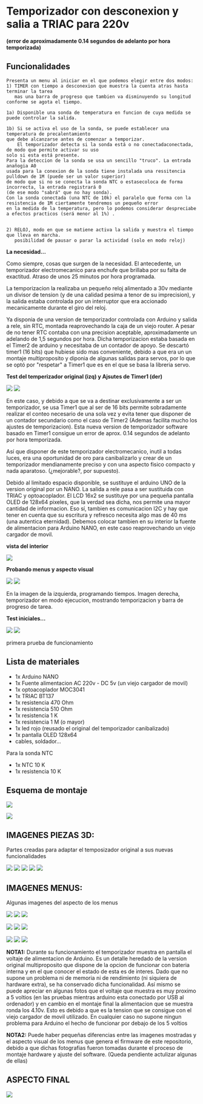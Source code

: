 # Temporizador con desconexion y salia a TRIAC para 220v
**(error de aproximadamente 0.14 segundos de adelanto por hora temporizada)**


## Funcionalidades
    Presenta un menu al iniciar en el que podemos elegir entre dos modos:
    1) TIMER con tiempo a desconexion que muestra la cuenta atras hasta terminar la tarea 
       mas una barra de progreso que tambien va disminuyendo su longitud conforme se agota el tiempo.
       
    1a) Disponible una sonda de temperatura en funcion de cuya medida se puede controlar la salida.

    1b) Si se activa el uso de la sonda, se puede establecer una temperatura de precalentamiento 
	que debe alcanzarse antes de comenzar a temporizar.
        El temporizador detecta si la sonda está o no conectadaconectada, de modo que permite activar su uso
	solo si esta está presente.
	Para la deteccion de la sonda se usa un sencillo "truco". La entrada anañogia A0 
	usada para la conexion de la sonda tiene instalada una ressitencia pulldown de 1M (puede ser un valor superior)
	de modo que si no se conecta la sonda NTC o estasecoloca de forma incorrecta, la entrada registrará 0 
	(de ese modo "sabrá" que no hay sonda).
	Con la sonda conectada (una NTC de 10k) el paralelo que forma con la resistencia de 1M ciertamente tendremos un pequeño error 
	en la medida de la temperatura, pero lo podemos considerar despreciabe a efectos practicos (será menor al 1%) .
	
	
    2) RELOJ, modo en que se matiene activa la salida y muestra el tiempo que lleva en marcha.
       posibilidad de pausar o parar la actividad (solo en modo reloj)



	
**La necesidad...**


Como siempre, cosas que surgen de la necesidad.
El antecedente, un temporizador electromecanico para enchufe que brillaba por su falta de exactitud.
Atraso de unos 25 minutos por hora programada.

La temporizacion la realizaba un pequeño reloj alimentado a 30v mediante un divisor de tension (y de una calidad pesima a tenor de su imprecision),
y la salida estaba controlada por un interruptor que era accionado mecanicamente durante el giro del reloj.

Ya disponia de una version de temporizador controlada con Arduino y salida a rele, sin RTC, montada reaprovechando la caja de un viejo router.
A pesar de no tener RTC contaba con una precision aceptable, aproximadamente un adelando de 1,5 segundos por hora. Dicha temporizacion estaba basada en el Timer2 de arduino y necesitaba de un contador de apoyo. Se descartó timer1 (16 bits) que hubiese sido mas conveniente, debido a que era un un montaje multiproposito y diponia de algunas salidas para servos, por lo que se optó por "respetar" a Timer1 que es en el que se basa la libreria servo.


**Test del temperizador original (izq) y Ajsutes de Timer1 (der)**

![](./images/test_temp_original.jpg)  ![](./images/test_timer.jpg)


En este caso, y debido a que se va a destinar exclusivamente a ser un temporizador, se usa Timer1 que al ser de 16 bits permite sobradamente realizar el conteo necesario de una sola vez y evita tener que disponer de un contador secundario como el caso de Timer2 (Ademas facilita mucho los ajustes de temporizacion).
Esta nueva version de temporizador software basado en Timer1 consigue un error de aprox. 0.14 segundos de adelanto por hora temporizada.

Así que disponer de este temporizador electromecanico, inutil a todas luces, era una oportunidad de oro para canibalizarlo y crear de un temporizador mendianamente preciso y con una aspecto fisico compacto y nada aparatoso. (¿mejorable?, por supuesto).

Debido al limitado espacio disponible, se sustituye el arduino UNO de la version original por un NANO.
La salida a rele pasa a ser sustituida con TRIAC y optoacoplador. El LCD 16x2 se sustituye por una pequeña pantalla OLED de 128x64 pixeles, que la verdad sea dicha, nos permite una mayor cantidad de informacion. Eso sí, tambien es comunicacion I2C y hay que tener en cuenta que su escritura y refresco necesita algo mas de 40 ms (una autentica eternidad). Debemos colocar tambien en su interior la fuente de alimentacion para Arduino NANO, en este caso reaprovechando un viejo cargador de movil.


**vista del interior**

![](./images/inside.jpg)


**Probando menus y aspecto visual**


![](./images/modo_prog.jpg)  ![](./images/modo_run.jpg)

En la imagen de la izquierda, programando tiempos. 
Imagen derecha, temporizador en modo ejecucion, mostrando temporizacion y barra de progreso de tarea.

**Test iniciales...**

![](./images/first_run.jpg)  ![](./images/first_theend.jpg) 

primera prueba de funcionamiento



## Lista de materiales

- 1x Arduino NANO
- 1x Fuente alimentacion AC 220v - DC 5v (un viejo cargador de movil)
- 1x optoacoplador MOC3041 
- 1x TRIAC BT137
- 1x resistencia 470 Ohm
- 1x resistencia 510 Ohm
- 1x resistencia 1 K
- 1x resistencia 1 M (o mayor)
- 1x led rojo (reusado el original del temporizador canibalizado)
- 1x pantalla OLED 128x64
- cables, soldador...

Para la sonda NTC
- 1x NTC 10 K
- 1x resistencia 10 K


## Esquema de montaje

![](./images/esquema.png)

![](./images/moc_triac.png)


## IMAGENES PIEZAS 3D:

Partes creadas para adaptar el temposizador original a sus nuevas funcionalidades

![](./images/3D_tapa_frente.png)  ![](./images/3D_tapa_tras.png)
![](./images/3D_lcd_cover_frente.png)  ![](./images/3D_lcd_cover_tras.png)
![](./images/3D_print_cover.jpg)  

## IMAGENES MENUS:

Algunas imagenes del aspecto de los menus

![](./images/m_timer1.jpg)	![](./images/m_manual.jpg)	![](./images/m_sonda_off.jpg)

![](./images/m_sonda_on.jpg)	![](./images/m_prehot_off.jpg)  ![](./images/m_prehot_on.jpg)

![](./images/m_prog.jpg)	![](./images/run_2.jpg)		![](./images/run_3.jpg)


**NOTA1:**
Durante su funcionamiento el temporizador muestra en pantalla el voltaje de alimentacion de Arduino.
Es un detalle heredado de la version original multiproposito que dispone de la opcion de funcionar con bateria interna y en el que conocer el estado de esta es de interes.
Dado que no supone un problema ni de memoria ni de rendimiento (ni siquiera de hardware extra), se ha conservado dicha funcionalidad.
Así mismo se puede apreciar en algunas fotos que el voltaje que muestra es muy proximo a 5 voltios (en las pruebas mientras arduino esta conectado por USB al ordenador) y en cambio en el montaje final la alimentacion que se muestra ronda los 4.10v. Esto es debido a que es la tension que se consigue con el viejo cargador de movil utilizado.
En cualquier caso no supone ningun problema para Arduino el hecho de funcionar por debajo de los 5 voltios


**NOTA2:**
Puede haber pequeñas diferencias entre las imagenes mostradas y el aspecto visual de los menus que genera el firmware de este repositorio, debido a que dichas fotografias fueron tomadas durante el proceso de montaje hardware y ajuste del software. 
(Queda pendiente actulizar algunas de ellas)


## ASPECTO FINAL

 ![](./images/final_off.jpg)
